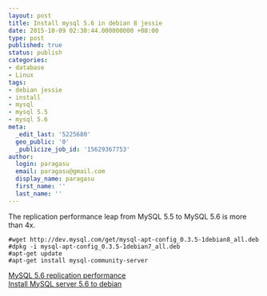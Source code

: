 ```yaml
---
layout: post
title: Install mysql 5.6 in debian 8 jessie
date: 2015-10-09 02:30:44.000000000 +08:00
type: post
published: true
status: publish
categories:
- database
- Linux
tags:
- debian jessie
- install
- mysql
- mysql 5.5
- mysql 5.6
meta:
  _edit_last: '5225680'
  geo_public: '0'
  _publicize_job_id: '15629367753'
author:
  login: paragasu
  email: paragasu@gmail.com
  display_name: paragasu
  first_name: ''
  last_name: ''
---
```

The replication performance leap from MySQL 5.5 to MySQL 5.6 is more than 4x.

	#wget http://dev.mysql.com/get/mysql-apt-config_0.3.5-1debian8_all.deb
	#dpkg -i mysql-apt-config_0.3.5-1debian7_all.deb
	#apt-get update
	#apt-get install mysql-community-server


[MySQL 5.6 replication performance](https://blogs.oracle.com/MySQL/entry/mysql_5_6_replication_performance)  
[Install MySQL server 5.6 to debian](http://www.debiantutorials.com/install-mysql-server-5-6-debian-7-8)
